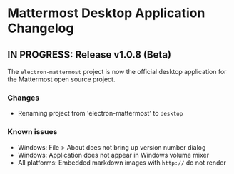 # Mattermost Desktop Application Changelog

## IN PROGRESS: Release v1.0.8 (Beta)

The `electron-mattermost` project is now the official desktop application for the Mattermost open source project.

### Changes
- Renaming project from 'electron-mattermost' to  `desktop`

### Known issues

- Windows: File > About does not bring up version number dialog
- Windows: Application does not appear in Windows volume mixer
- All platforms: Embedded markdown images with `http://` do not render
